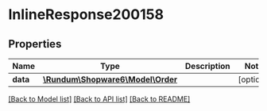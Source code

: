 # InlineResponse200158

## Properties
Name | Type | Description | Notes
------------ | ------------- | ------------- | -------------
**data** | [**\Rundum\Shopware6\Model\Order**](Order.md) |  | [optional] 

[[Back to Model list]](../../README.md#documentation-for-models) [[Back to API list]](../../README.md#documentation-for-api-endpoints) [[Back to README]](../../README.md)

